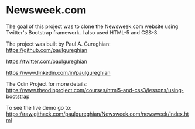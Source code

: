 # Newsweek.com
The goal of this project was to clone the Newsweek.com website using Twitter's Bootstrap framework.
I also used HTML-5 and CSS-3.

The project was built by Paul A. Gureghian: 
https://github.com/paulgureghian

https://twitter.com/paulgureghian

https://www.linkedin.com/in/paulgureghian

The Odin Project for more details: https://www.theodinproject.com/courses/html5-and-css3/lessons/using-bootstrap

To see the live demo go to: https://raw.githack.com/paulgureghian/Newsweek.com/newsweek/index.html

